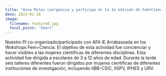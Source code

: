 ```yaml
---
title: "Anna Moles coorganiza y participa en la 1a edición de Fem+Ciencia con AFA IE Arrabassada."
date: 2023-02-10
image:
  filename: featured.jpg
  focal_point: 'Smart'
---
```


Nuestro PI co-organizado/participado con AFA IE Arrabassada en los Wokshops Fem+Ciencia. El objetivo de esta actividad fue concienciar y hacer visibles a las mujeres científicas de diferentes disciplinas. Esta actividad fue dirigida a escolares de 3 a 12 años de edad. Durante la tarde seis talleres diferentes fueron dirigidos por mujeres científicas de diferentes instituciones de investigación, incluyendo IIBB-CSIC, IISPV, IPHES y URV.